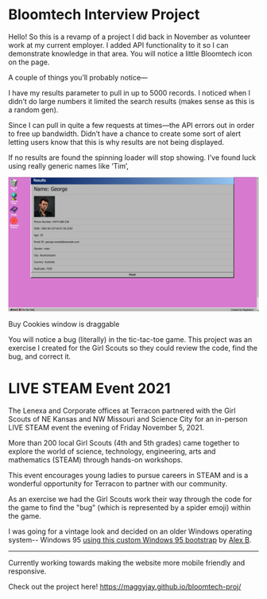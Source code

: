 # Bloomtech Interview Project
Hello! So this is a revamp of a project I did back in November as volunteer work at my current employer. I added API functionality to it so I can demonstrate knowledge in that area. You will notice a little Bloomtech icon on the page. 

A couple of things you’ll probably notice—

I have my results parameter to pull in up to 5000 records. I noticed when I didn’t do large numbers it limited the search results (makes sense as this is a random gen). 

Since I can pull in quite a few requests at times—the API errors out in order to free up bandwidth. Didn’t have a chance to create some sort of alert letting users know that this is why results are not being displayed. 

If no results are found the spinning loader will stop showing. I’ve found luck using really generic names like ‘Tim’, 

<img src="/assets/apiscreen.png">

Buy Cookies window is draggable

You will notice a bug (literally) in the tic-tac-toe game. This project was an exercise I created for the Girl Scouts so they could review the code, find the bug, and correct it. 



# LIVE STEAM Event 2021

The Lenexa and Corporate offices at Terracon partnered with the Girl Scouts of NE Kansas and NW Missouri and Science City for an in-person LIVE STEAM event the evening of Friday November 5, 2021.  

More than 200 local Girl Scouts (4th and 5th grades) came together to explore the world of science, technology, engineering, arts and mathematics (STEAM) through hands-on workshops.  

This event encourages young ladies to pursue careers in STEAM and is a wonderful opportunity for Terracon to partner with our community.

As an exercise we had the Girl Scouts work their way through the code for the game to find the "bug" (which is represented by a spider emoji) within the game.

I was going for a vintage look and decided on an older Windows operating system-- Windows 95 <a href="https://alexbsoft.github.io/win95.css/">using this custom Windows 95 bootstrap</a> by <a href = "https://alex-b.me/">Alex B</a>. 

_______________________________________________

Currently working towards making the website more mobile friendly and responsive. 

Check out the project here! https://maggyjay.github.io/bloomtech-proj/


